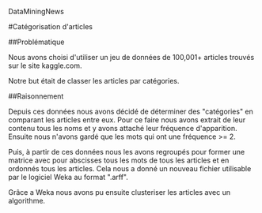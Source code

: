 DataMiningNews

#Catégorisation d'articles

##Problématique

Nous avons choisi d'utiliser un jeu de données de 100,001+ articles trouvés sur le site kaggle.com.

Notre but était de classer les articles par catégories.

##Raisonnement 

Depuis ces données nous avons décidé de déterminer des "catégories" en comparant les articles entre eux. Pour ce faire nous avons extrait de leur contenu tous les noms et y avons attaché leur fréquence d'apparition. Ensuite nous n'avons gardé que les mots qui ont une fréquence >= 2.

Puis, à partir de ces données nous les avons regroupés pour former une matrice avec pour abscisses tous les mots de tous les articles et en ordonnés tous les articles.
Cela nous a donné un nouveau fichier utilisable par le logiciel Weka au format ".arff".

Grâce a Weka nous avons pu ensuite clusteriser les articles avec un algorithme.

